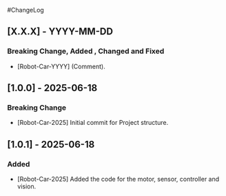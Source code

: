 #ChangeLog

## [X.X.X] - YYYY-MM-DD
### Breaking Change, Added , Changed and Fixed 
- [Robot-Car-YYYY] (Comment).

## [1.0.0] - 2025-06-18
### Breaking Change 
- [Robot-Car-2025] Initial commit for Project structure.

## [1.0.1] - 2025-06-18
### Added
- [Robot-Car-2025]  Added the code for the motor, sensor, controller and vision.
   
